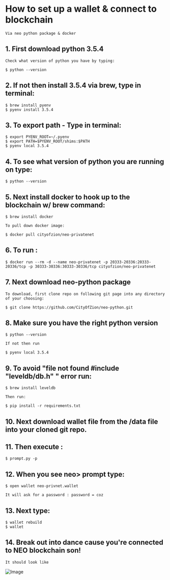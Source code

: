 # How to set up a wallet & connect to blockchain 
    Via neo python package & docker

## 1.  First download python 3.5.4
    Check what version of python you have by typing: 
    
    $ python --version

## 2.  If not then install 3.5.4 via brew, type in terminal:

    $ brew install pyenv
    $ pyenv install 3.5.4

## 3. To export path - Type in terminal:

    $ export PYENV_ROOT=~/.pyenv   
    $ export PATH=$PYENV_ROOT/shims:$PATH
    $ pyenv local 3.5.4

## 4. To see what version of python you are running on type:

    $ python --version

## 5. Next install docker to hook up to the blockchain w/ brew command:

    $ brew install docker
    
    To pull down docker image:
    
    $ docker pull cityofzion/neo-privatenet

## 6. To run :

    $ docker run --rm -d --name neo-privatenet -p 20333-20336:20333-20336/tcp -p 30333-30336:30333-30336/tcp cityofzion/neo-privatenet

## 7.  Next download neo-python package
   
    To download, first clone repo on following git page into any directory of your choosing:
    
    $ git clone https://github.com/CityOfZion/neo-python.git

## 8.  Make sure you have the right python version 

    $ python --version
    
    If not then run 
    
    $ pyenv local 3.5.4

## 9.  To avoid "file not found #include "leveldb/db.h" " error run:

    $ brew install leveldb
    
    Then run:
    
    $ pip install -r requirements.txt

## 10. Next download wallet file from the /data file into your cloned git repo.

## 11. Then execute :

    $ prompt.py -p

## 12. When you see neo> prompt type:

    $ open wallet neo-privnet.wallet
    
    It will ask for a password : password = coz

## 13. Next type:

    $ wallet rebuild
    $ wallet

## 14. Break out into dance cause you're connected to NEO blockchain son!

    It should look like 

![Image](/data/wallet.png?raw=true)  

